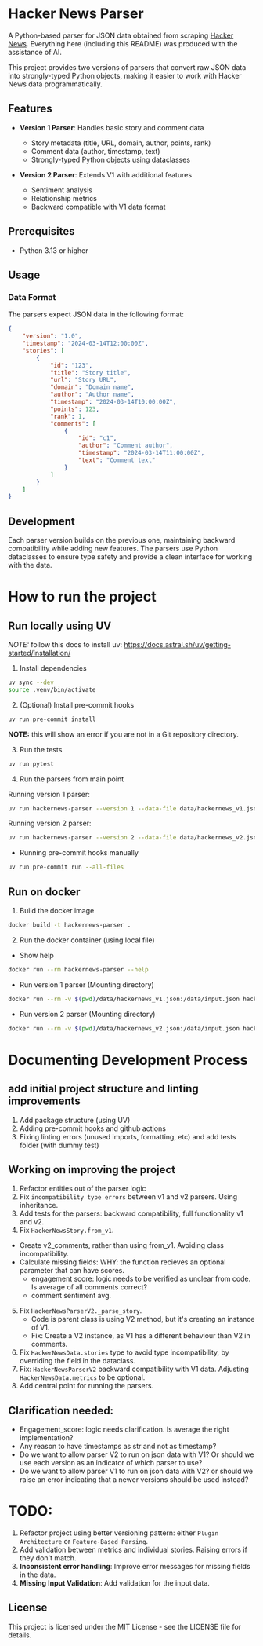 # Hacker News Parser

A Python-based parser for JSON data obtained from scraping [Hacker News](https://news.ycombinator.com/).
Everything here (including this README) was produced with the assistance of AI.

This project provides two versions of parsers that convert raw JSON data into strongly-typed Python objects, making it easier to work with Hacker News data programmatically.

## Features

- **Version 1 Parser**: Handles basic story and comment data
  - Story metadata (title, URL, domain, author, points, rank)
  - Comment data (author, timestamp, text)
  - Strongly-typed Python objects using dataclasses

- **Version 2 Parser**: Extends V1 with additional features
  - Sentiment analysis
  - Relationship metrics
  - Backward compatible with V1 data format

## Prerequisites

- Python 3.13 or higher

## Usage



### Data Format

The parsers expect JSON data in the following format:

```json
{
    "version": "1.0",
    "timestamp": "2024-03-14T12:00:00Z",
    "stories": [
        {
            "id": "123",
            "title": "Story title",
            "url": "Story URL",
            "domain": "Domain name",
            "author": "Author name",
            "timestamp": "2024-03-14T10:00:00Z",
            "points": 123,
            "rank": 1,
            "comments": [
                {
                    "id": "c1",
                    "author": "Comment author",
                    "timestamp": "2024-03-14T11:00:00Z",
                    "text": "Comment text"
                }
            ]
        }
    ]
}
```

## Development

Each parser version builds on the previous one, maintaining backward compatibility while adding new features. The parsers use Python dataclasses to ensure type safety and provide a clean interface for working with the data.



# How to run the project


## Run locally using UV

*NOTE:* follow this docs to install uv: https://docs.astral.sh/uv/getting-started/installation/

1. Install dependencies

```bash
uv sync --dev
source .venv/bin/activate
```

2. (Optional) Install pre-commit hooks

```bash
uv run pre-commit install
```
**NOTE:** this will show an error if you are not in a Git repository directory.

3. Run the tests

```bash
uv run pytest
```

4. Run the parsers from main point

Running version 1 parser:
```bash
uv run hackernews-parser --version 1 --data-file data/hackernews_v1.json
```

Running version 2 parser:

```bash
uv run hackernews-parser --version 2 --data-file data/hackernews_v2.json
```


*  Running pre-commit hooks manually

```bash
uv run pre-commit run --all-files
```



## Run on docker

1. Build the docker image

```bash
docker build -t hackernews-parser .
```

2. Run the docker container (using local file)

* Show help
```bash
docker run --rm hackernews-parser --help
```

* Run version 1 parser (Mounting directory)
```bash
docker run --rm -v $(pwd)/data/hackernews_v1.json:/data/input.json hackernews-parser --version 1 --data-file /data/input.json
```

* Run version 2 parser (Mounting directory)
```bash
docker run --rm -v $(pwd)/data/hackernews_v2.json:/data/input.json hackernews-parser --version 2 --data-file /data/input.json
```


# Documenting Development  Process

## add initial project structure and linting improvements
1. Add package structure (using UV)
2. Adding pre-commit hooks and github actions
3. Fixing linting errors (unused imports, formatting, etc) and add tests folder (with dummy test)


## Working on improving the project
1. Refactor entities out of the parser logic
2. Fix `incompatibility type errors` between v1 and v2 parsers. Using inheritance.
3. Add tests for the parsers: backward compatibility, full functionality v1 and v2.
4. Fix `HackerNewsStory.from_v1`.
* Create v2_comments, rather than using from_v1. Avoiding class incompatibility.
* Calculate missing fields:
WHY: the function recieves an optional parameter that can have scores.
    - engagement score: logic needs to be verified as unclear from code. Is average of all comments correct?
    - comment sentiment avg.
5. Fix `HackerNewsParserV2._parse_story`.
    * Code is parent class is using V2 method, but it's creating an instance of V1.
    * Fix: Create a V2 instance, as V1 has a different behaviour than V2 in comments.
6. Fix `HackerNewsData.stories` type to avoid type incompatibility, by overriding the field in the dataclass.
7. Fix: `HackerNewsParserV2` backward compatibility with V1 data. Adjusting `HackerNewsData.metrics` to be optional.
8. Add central point for running the parsers.


## Clarification needed:

* Engagement_score: logic needs clarification. Is average the right implementation?
* Any reason to have timestamps as str and not as timestamp?
* Do we want to allow parser V2 to run on json data with V1? Or should we use each version as an indicator of which parser to use?
* Do we want to allow parser V1 to run on json data with V2? or should we raise an error indicating that a newer versions should be used instead?



# TODO:
1. Refactor project using better versioning pattern: either `Plugin Architecture` or `Feature-Based Parsing`.
2. Add validation between metrics and individual stories. Raising errors if they don't match.
3. **Inconsistent error handling**: Improve error messages for missing fields in the data.
4. **Missing Input Validation**: Add validation for the input data.

## License

This project is licensed under the MIT License - see the LICENSE file for details.

